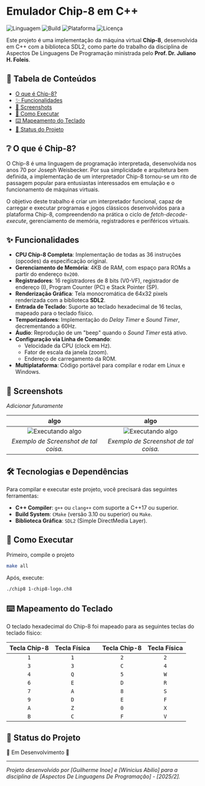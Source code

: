# Emulador Chip-8 em C++

![Linguagem](https://img.shields.io/badge/linguagem-C%2B%2B-blue.svg)
![Build](https://img.shields.io/badge/build-CMake%20%7C%20Make-brightgreen.svg)
![Plataforma](https://img.shields.io/badge/plataforma-Linux%20%7C%20Windows-orange.svg)
![Licença](https://img.shields.io/badge/licen%C3%A7a-MIT-lightgrey.svg)

Este projeto é uma implementação da máquina virtual **Chip-8**, desenvolvida em C++ com a biblioteca SDL2, como parte do trabalho da disciplina de Aspectos De Linguagens De Programação  ministrada pelo **Prof. Dr. Juliano H. Foleis**.

## 📖 Tabela de Conteúdos

- [O que é Chip-8?](#-o-que-é-chip-8)
- [✨ Funcionalidades](#-funcionalidades)
- [📸 Screenshots](#-screenshots)
- [🚀 Como Executar](#-como-executar)
- [⌨️ Mapeamento do Teclado](#️-mapeamento-do-teclado)
- [🎯 Status do Projeto](#-status-do-projeto)

## ❔ O que é Chip-8?

O Chip-8 é uma linguagem de programação interpretada, desenvolvida nos anos 70 por Joseph Weisbecker. Por sua simplicidade e arquitetura bem definida, a implementação de um interpretador Chip-8 tornou-se um rito de passagem popular para entusiastas interessados em emulação e o funcionamento de máquinas virtuais.

O objetivo deste trabalho é criar um interpretador funcional, capaz de carregar e executar programas e jogos clássicos desenvolvidos para a plataforma Chip-8, compreendendo na prática o ciclo de *fetch-decode-execute*, gerenciamento de memória, registradores e periféricos virtuais.

## ✨ Funcionalidades

- **CPU Chip-8 Completa**: Implementação de todas as 36 instruções (opcodes) da especificação original.
- **Gerenciamento de Memória**: 4KB de RAM, com espaço para ROMs a partir do endereço `0x200`.
- **Registradores**: 16 registradores de 8 bits (V0-VF), registrador de endereço (I), Program Counter (PC) e Stack Pointer (SP).
- **Renderização Gráfica**: Tela monocromática de 64x32 pixels renderizada com a biblioteca **SDL2**.
- **Entrada de Teclado**: Suporte ao teclado hexadecimal de 16 teclas, mapeado para o teclado físico.
- **Temporizadores**: Implementação do *Delay Timer* e *Sound Timer*, decrementando a 60Hz.
- **Áudio**: Reprodução de um "beep" quando o *Sound Timer* está ativo.
- **Configuração via Linha de Comando**:
  - Velocidade da CPU (clock em Hz).
  - Fator de escala da janela (zoom).
  - Endereço de carregamento da ROM.
- **Multiplataforma**: Código portável para compilar e rodar em Linux e Windows.

## 📸 Screenshots

*Adicionar futuramente*

| algo | algo |
| :---: | :---: |
| ![Executando algo](https://i.imgur.com/3u32Cf7.png) | ![Executando algo](https://i.imgur.com/uXEAS3j.png) |
| *Exemplo de Screenshot de tal coisa.* | *Exemplo de Screenshot de tal coisa.* |

## 🛠️ Tecnologias e Dependências

Para compilar e executar este projeto, você precisará das seguintes ferramentas:

- **C++ Compiler**: `g++` ou `clang++` com suporte a C++17 ou superior.
- **Build System**: `CMake` (versão 3.10 ou superior) ou `Make`.
- **Biblioteca Gráfica**: `SDL2` (Simple DirectMedia Layer).


## 🚀 Como Executar
Primeiro, compile o projeto
```sh
make all
```
Após, execute:
```sh
./chip8 1-chip8-logo.ch8
```



## ⌨️ Mapeamento do Teclado

O teclado hexadecimal do Chip-8 foi mapeado para as seguintes teclas do teclado físico:

| Tecla Chip-8 | Tecla Física |   | Tecla Chip-8 | Tecla Física |
| :----------: | :----------: | - | :----------: | :----------: |
|      `1`     |      `1`     |   |      `2`     |      `2`     |
|      `3`     |      `3`     |   |      `C`     |      `4`     |
|      `4`     |      `Q`     |   |      `5`     |      `W`     |
|      `6`     |      `E`     |   |      `D`     |      `R`     |
|      `7`     |      `A`     |   |      `8`     |      `S`     |
|      `9`     |      `D`     |   |      `E`     |      `F`     |
|      `A`     |      `Z`     |   |      `0`     |      `X`     |
|      `B`     |      `C`     |   |      `F`     |      `V`     |

## 🎯 Status do Projeto

🚧 Em Desenvolvimento 🚧

---
*Projeto desenvolvido por [Guilherme Inoe] e [Winicius Abilio] para a disciplina de [Aspectos De Linguagens De Programação] - [2025/2].*
